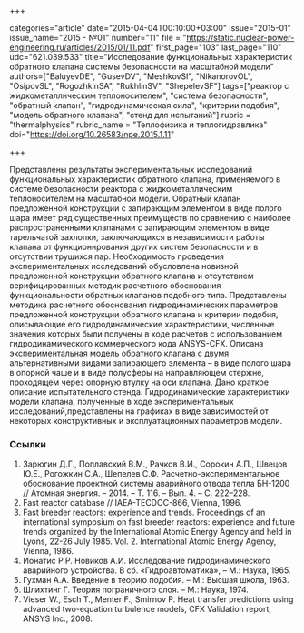 +++

categories="article"
date="2015-04-04T00:10:00+03:00"
issue="2015-01"
issue_name="2015 - №01"
number="11"
file = "https://static.nuclear-power-engineering.ru/articles/2015/01/11.pdf"
first_page="103"
last_page="110"
udc="621.039.533"
title="Исследование функциональных характеристик обратного клапана системы безопасности на масштабной модели"
authors=["BaluyevDE", "GusevDV", "MeshkovSI", "NikanorovOL", "OsipovSL", "RogozhkinSA", "RukhlinSV", "ShepelevSF"]
tags=["реактор с жидкометаллическим теплоносителем", "система безопасности", "обратный клапан", "гидродинамическая сила", "критерии подобия", "модель обратного клапана", "стенд для испытаний"]
rubric = "thermalphysics"
rubric_name = "Теплофизика и теплогидравлика"
doi="https://doi.org/10.26583/npe.2015.1.11"

+++

Представлены результаты экспериментальных исследований функциональных характеристик обратного клапана, применяемого в системе безопасности реактора с жидкометаллическим теплоносителем на масштабной модели. Обратный клапан предложенной конструкции с запирающим элементом в виде полого шара имеет ряд существенных преимуществ по сравнению с наиболее распространенными клапанами с запирающим элементом в виде тарельчатой захлопки, заключающихся в независимости работы клапана от функционирования других систем безопасности и в отсутствии трущихся пар. Необходимость проведения экспериментальных исследований обусловлена новизной предложенной конструкции обратного клапана и отсутствием верифицированных методик расчетного обоснования функциональности обратных клапанов подобного типа. Представлены методика расчетного обоснования гидродинамических параметров предложенной конструкции обратного клапана и критерии подобия, описывающие его гидродинамические характеристики, численные значения которых были получены в ходе расчетов с использованием гидродинамического коммерческого кода ANSYS-CFX. Описана экспериментальная модель обратного клапана с двумя альтернативными видами запирающего элемента – в виде полого шара в опорной чаше и в виде полусферы на направляющем стержне, проходящем через опорную втулку на оси клапана. Дано краткое описание испытательного стенда. Гидродинамические характеристики модели клапана, полученные в ходе экспериментальных исследований,представлены на графиках в виде зависимостей от некоторых конструктивных и эксплуатационных параметров модели.

### Ссылки

1. Зарюгин Д.Г., Поплавский В.М., Рачков В.И., Сорокин А.П., Швецов Ю.Е., Рогожкин С.А., Шепелев С.Ф. Расчетно-экспериментальное обоснование проектной системы аварийного отвода тепла БН-1200 // Атомная энергия. – 2014. – Т. 116. – Вып. 4. – С. 222–228.
2. Fast reactor database // IAEA-TECDOC-866, Vienna, 1996.
3. Fast breeder reactors: experience and trends. Proceedings of an international symposium on fast breeder reactors: experience and future trends organized by the International Atomic Energy Agency and held in Lyons, 22-26 July 1985. Vol. 2. International Atomic Energy Agency, Vienna, 1986.
4. Ионатис Р.Р. Новиков А.И. Исследование гидродинамического аварийного устройства. В сб. «Гидроавтоматика», – М.: Наука, 1965.
5. Гухман А.А. Введение в теорию подобия. – М.: Высшая школа, 1963.
6. Шлихтинг Г. Теория пограничного слоя. – М.: Наука, 1974.
7. Vieser W., Esch T., Menter F., Smirnov P. Heat transfer predictions using advanced two-equation turbulence models, CFX Validation report, ANSYS Inc., 2008.